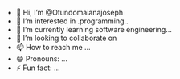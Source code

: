 - 👋 Hi, I’m @Otundomaianajoseph
- 👀 I’m interested in .programming..
- 🌱 I’m currently learning software engineering...
- 💞️ I’m looking to collaborate on 
- 📫 How to reach me ...
- 😄 Pronouns: ...
- ⚡ Fun fact: ...

<!---
Otundomaianajoseph/Otundomaianajoseph is a ✨ special ✨ repository because its `README.md` (this file) appears on your GitHub profile.
You can click the Preview link to take a look at your changes.
--->
